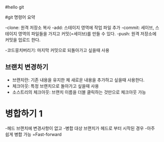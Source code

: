 #hello git

#git 명령어 요약

-clone: 원격 저장소 복사
-add: 스테이지 영역에 작업 파일 추가
-commit: 세이브, 스테이지 영역의 파일들을 가지고 커밋(=세이브)를 만들 수 있다.
-push: 원격 저장소에 커밋을 업로드 한다. 

-코드뭉치버리기: 마지막 커밋으로 되돌아가고 싶을때 사용


## 브랜치 변경하기
- 브랜치란: 기존 내용을 유지한 체 새로운 내용을 추가하고 싶을때 사용한다.
- 체크아웃: 특정 브랜치으로 돌아가고 싶을때 사용
- 소스트리의 체크아웃: 브랜치 이름을 더블 클릭하는 것만으로 체크아웃 가능

# 병합하기 1

-헤드 브랜치에 변경사항이 없고 
-병합 대상 브랜치가 헤드로 부터 시작된 경우
-아주 쉽게 병합 가능 =Fast-forward